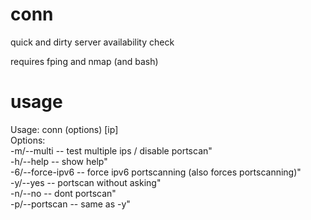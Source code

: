# conn
quick and dirty server availability check <br>

requires fping and nmap (and bash)

# usage
Usage: conn (options) [ip] <br>
Options: <br>
 -m/--multi -- test multiple ips / disable portscan" <br>
 -h/--help -- show help" <br>
 -6/--force-ipv6 -- force ipv6 portscanning (also forces portscanning)" <br>
 -y/--yes -- portscan without asking" <br>
 -n/--no -- dont portscan" <br>
 -p/--portscan -- same as -y" <br>
